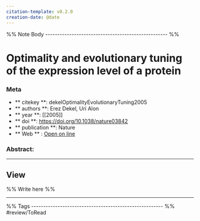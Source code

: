 ```yaml
---
citation-template: v0.2.0
creation-date: @date
---
```


%% Note Body --------------------------------------------------- %%
# Optimality and evolutionary tuning of the expression level of a protein

### Meta
- ** citekey **: dekelOptimalityEvolutionaryTuning2005
- ** authors **: Erez Dekel, Uri Alon
- ** year **: [[2005]]
- ** doi **: https://doi.org/10.1038/nature03842
- ** publication **: Nature
- ** Web ** : [Open on line](https://www.nature.com/articles/nature03842)


### Abstract:


___

## View

%% Write here %%





___
%% Tags  ------------------------------------------------------- %%
#review/ToRead

